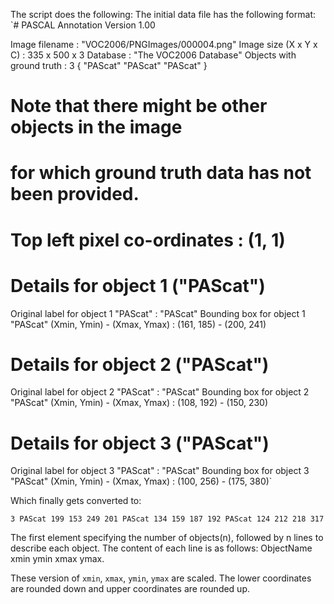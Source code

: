 The script does the following:
The initial data file has the following format:
`# PASCAL Annotation Version 1.00

Image filename : "VOC2006/PNGImages/000004.png"
Image size (X x Y x C) : 335 x 500 x 3
Database : "The VOC2006 Database"
Objects with ground truth : 3 { "PAScat" "PAScat" "PAScat" }

# Note that there might be other objects in the image
# for which ground truth data has not been provided.

# Top left pixel co-ordinates : (1, 1)

# Details for object 1 ("PAScat")
Original label for object 1 "PAScat" : "PAScat"
Bounding box for object 1 "PAScat" (Xmin, Ymin) - (Xmax, Ymax) : (161, 185) - (200, 241)

# Details for object 2 ("PAScat")
Original label for object 2 "PAScat" : "PAScat"
Bounding box for object 2 "PAScat" (Xmin, Ymin) - (Xmax, Ymax) : (108, 192) - (150, 230)

# Details for object 3 ("PAScat")
Original label for object 3 "PAScat" : "PAScat"
Bounding box for object 3 "PAScat" (Xmin, Ymin) - (Xmax, Ymax) : (100, 256) - (175, 380)`

Which finally gets converted to:
  
`3
PAScat 199 153 249 201
PAScat 134 159 187 192
PAScat 124 212 218 317`

The first element specifying the number of objects(n), followed by n lines to describe each object. The content of each line is as follows:
ObjectName xmin ymin xmax ymax.

These version of `xmin`, `xmax`, `ymin`, `ymax` are scaled. The lower coordinates are rounded down and upper coordinates are rounded up.
